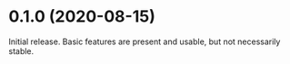 # 0.1.0 (2020-08-15)

Initial release. Basic features are present and usable, but not necessarily
stable.

